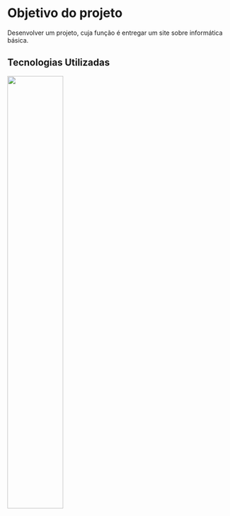 # Objetivo do projeto

Desenvolver um projeto, cuja função é entregar um site sobre informática básica.

## Tecnologias Utilizadas

<img src="https://apexensino.com.br/wp-content/uploads/2017/11/html-css-javascript.jpg" width=50%>

